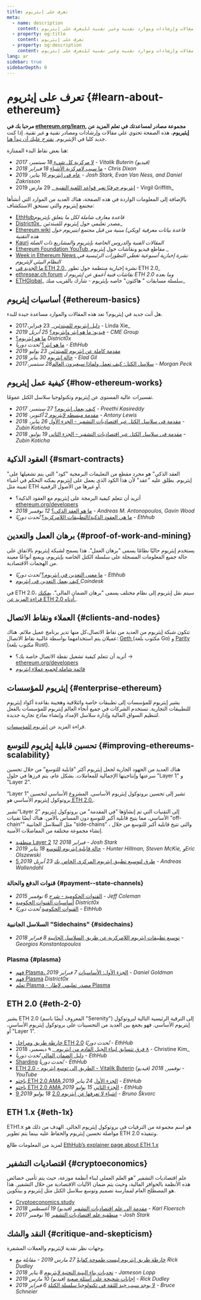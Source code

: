 ```yaml
---
title: تعرف على إيثريوم
meta:
  - name: description
    content: مجموعة مقالات وإرشادات وموارد تقنية وغير تقنية للتعرف على إيثريوم.
  - property: og:title
    content: تعرف على إيثريوم
  - property: og:description
    content: مجموعة مقالات وإرشادات وموارد تقنية وغير تقنية للتعرف على إيثريوم.
lang: ar
sidebar: true
sidebarDepth: 0
---
```


# تعرف على إيثريوم {#learn-about-ethereum}

**مرحبا بك في [ethereum.org/learn](/ar/learn/), مجموعة مصادر لمساعدتك في تعلم المزيد عن إيثيريوم.** هذه الصفحة تحتوي علي مقالات وإرشادات ومصادر تقنية **و** غير تقنية. إذا كنت جديد كليا في الإيثيريوم, [نقترح عليك أن تبدأ هنا](/ar/beginners/).

هنا بعض نقاط البدء الممتازة:

- [لا مركزية كل شيء ](https://www.youtube.com/watch?v=WSN5BaCzsbo&feature=youtu.be) _18 سبتمبر، 2017 - Vitalik Buterin (فيديو)_
- [ما سبب لامركزية الأشياء](https://medium.com/s/story/why-decentralization-matters-5e3f79f7638e) _18 فبراير 2018 - Chris Dixon_
- [عام فى إيثريوم ](https://medium.com/@jjmstark/the-year-in-ethereum-87a17d6f8276) _16 يناير، 2019 - Josh Stark, Evan Van Ness, and Daniel Zakrisson_
- [ إيثريوم حرفيًا تغير قواعد اللعبة التقنية ](https://medium.com/@virgilgr/ethereum-is-game-changing-technology-literally-d67e01a01cf8)_ 29 مارس 2019 - Virgil Griffith_

بالإضافة إلى المعلومات الواردة في هذه الصفحة، هناك العديد من الموارد التي أنشأها مجتمع إيثريوم والتي تستحق الاستكشاف:

- [EthHub](https://docs.ethhub.io)_قاعدة معارف شاملة لكل ما يتعلق بإيثريوم_
- [District0x](https://education.district0x.io/general-topics/understanding-ethereum/)_ مصدر تعليمي حول إيثريوم للمبتدئين_
- [Ethereum.wiki](https://ethereum.wiki) _قاعدة بيانات معرفية (ويكي) مبنية من قبل مجتمع ايتيريوم حول هذه التقنية_
- [Kauri](https://kauri.io) _المقالات الفنية والدروس الخاصة بإيثريوم والمشاريع ذات الصلة_
- [ Ethereum Foundation YouTub](https://www.youtube.com/channel/UCNOfzGXD_C9YMYmnefmPH0g)_مقاطع فيديو ونقاشات حول إيثريوم _
- [Week in Ethereum News ](https://weekinethereumnews.com/)_نشرة إخبارية أسبوعية تغطي التطورات الرئيسية في النظام البيئي لإيثريوم_
- [ما الجديد في ETH 2.0](https://notes.ethereum.org/c/Sk8Zs--CQ)_ نشرة إخبارية منتظمة حول تطور ETH 2.0_
- [ethresear.ch forum](https://ethresear.ch/) _نقاشات فنية أعمق عن إيثريوم لـ ETH 2.0 وما بعده_
- [ ETHGlobal](https://ethglobal.co)_ سلسلة مسابقات " هاكثون" خاصه بإيثريوم - شارك بالقريب منك_

## أساسيات إيثريوم {#ethereum-basics}

هل أنت جديد في إيثريوم؟ تعد هذه المقالات والموارد مساعدة جيدة للبدء.

- [دليل إيثريوم للمبتدئين](https://blog.coinbase.com/a-beginners-guide-to-ethereum-46dd486ceecf)_ 23 فبراير،2017 - Linda Xie_
- [فيديو: ما هو إيثر وإيثريوم؟](https://www.youtube.com/watch?v=fjnovGRQrRE) _25 أبريل 2019 - CME Group_
- [ما هو إيثريوم؟](https://education.district0x.io/general-topics/understanding-ethereum/what-is-ethereum/) _District0x_
- [ما هو إيثر؟](https://docs.ethhub.io/ethereum-basics/what-is-ether/) _تُحدث دورياَ - EthHub_
- [مقدمة كاملة عن إيثريوم للمبتدئين](https://www.mewtopia.com/absolute-beginners-guide/) _23 يوليو 2019_
- [حالة إيثريوم](http://blog.eladgil.com/2018/01/the-case-for-ethereum.html) _30 يناير 2018 - Elad Gil_
- [سلاسل الكتل: كيف تعمل ولماذا سيغيرون العالم](https://spectrum.ieee.org/computing/networks/blockchains-how-they-work-and-why-theyll-change-the-world)_28 سبتمبر،2017 - Morgan Peck_

## كيفية عمل إيثريوم {#how-ethereum-works}

تفسيرات عالية المستوى عن إيثريوم وتكنولوجيا سلاسل الكتل عمومًا.

- [كيف يعمل إيثريوم؟](https://medium.com/@preethikasireddy/how-does-ethereum-work-anyway-22d1df506369) _27 سبتمبر، 2017 - Preethi Kasireddy_
- [مقدمة مبسطه لإيثريوم ](https://bitsonblocks.net/2016/10/02/gentle-introduction-ethereum/) _2 أكتوبر، 2016 - Antony Lewis_
- [مقدمة فى سلاسل الكتل عبر اقتصاديات التشفير - الجزء اﻷول](https://medium.com/blockchain-at-berkeley/introduction-to-blockchain-through-cryptoeconomics-part-1-bitcoin-369f245067f9) _26 يناير، 2018 - Zubin Koticha_
- [مقدمة فى سلاسل الكتل عبر اقتصاديات التشفير - الجزء الثانى](https://medium.com/mechanism-labs/introduction-to-bitcoin-through-cryptoeconomics-part-2-proof-of-work-and-nakamoto-consensus-1252f6a6c012) _19 يوليو, 2018 - Zubin Koticha_

## العقود الذكية {#smart-contracts}

"العقد الذكي" هو مجرد مقطع من التعليمات البرمجية "كود" التي يتم تشغيلها على إيثريوم. يطلق عليه "عقد" لأن هذا الكود الذى يعمل على إيثريوم يمكنه التحكم في أشياء ثمينة مثل ETH أو غيرها من الأصول الرقمية.

- أتريد أن تتعلم كيفية البرمجة على إيثريوم مع العقود الذكية؟ [ethereum.org/developers](/ar/developers/)
- [ما هو العقد الذكي؟](https://github.com/ethereumbook/ethereumbook/blob/develop/07smart-contracts-solidity.asciidoc#what-is-a-smart-contract) _12 نوفمبر 2018 - Andreas M. Antonopoulos, Gavin Wood_
- [ما هي العقود الذكية/التطبيقات اللامركزية؟](https://docs.ethhub.io/ethereum-basics/what-is-ethereum/#what-are-smart-contracts-and-decentralized-applications) _تُحدث دوريًا - Ethhub_

## برهان العمل والتعدين {#proof-of-work-and-mining}

يستخدم إيثريوم حاليًا نظامًا يسمى "برهان العمل". هذا يسمح لشبكة إيثريوم بالاتفاق على حالة جميع المعلومات المسجلة على سلسلة الكتل الخاصه بإيثريوم، ويمنع أنواعًا معينة من الهجمات الاقتصادية.

- [ما معنى التعدين في إيثريوم؟](https://docs.ethhub.io/using-ethereum/mining/) _تُحدث دوريًا - Ethhub_
- [كيف يعمل التعدين فى إيثريوم ](https://www.coindesk.com/information/ethereum-mining-works) _Coindesk_

في ETH 2.0، سيتم نقل إيثريوم إلى نظام مختلف يسمى "برهان الضمان المالى". [يمكنك قراءة المزيد عن ETH 2.0 أدناه.](./#eth-2-0).

## العملاء ونقاط الاتصال {#clients-and-nodes}

تتكون شبكة إيثريوم من العديد من نقاط اﻻتصال،كل منها تدير برنامج عميل ملائم. هناك عميلان يتم استخدامهما بواسطة غالبية نقاط اﻻتصال: [ Geth ](https://geth.ethereum.org/)(مكتوب بلغة Go) و [Parity ](https://www.parity.io/ethereum/)(مكتوب بلغة Rust).

- أتريد أن تتعلم كيفية تشغيل نقطة اﻻتصال خاصة بك؟ → [ethereum.org/developers](/ar/developers/#clients-running-your-own-node/)
- [قائمة شاملة لجميع عملاء إيثريوم](https://github.com/ConsenSys/ethereum-developer-tools-list#ethereum-clients)

## إيثريوم للمؤسسات {#enterprise-ethereum}

يشير إيثريوم للمؤسسات إلى تطبيقات خاصة وائتلافية وهجينة بقاعدة أكواد إيثريوم للتطبيقات التجارية. تستخدم الشركات في جميع أنحاء العالم إيثريوم للمؤسسات بالفعل لتنظيم السواق المالية وإدارة سلاسل الإمداد وإنشاء نماذج تجارية جديدة.

قراءة المزيد عن [إيثريوم للمؤسسات](/ar/enterprise/).

## تحسين قابلية إيثريوم للتوسع {#improving-ethereums-scalability}

هناك العديد من الجهود الجارية لجعل إيثريوم أكثر "قابلية للتوسع" من خلال تحسين سرعتها وإنتاجيتها الإجمالية للمعاملات. بشكل عام، يتم فرزها في حلول "Layer 1" و "Layer 2".

“Layer 1” تشير إلى تحسين بروتوكول إيثريوم الأساسي. المشروع الأساسي لتحسين بروتوكول إيثريوم الأساسي هو[ ETH 2.0.](./#eth-2-0).

تشير“Layer 2” إلى التقنيات التي تم إنشاؤها "في المقدمة" من بروتوكول إيثريوم الأساسي، مما يتيح قابلية أكبر للتوسع دون المساس بالأمن. هناك أيضًا تقنيات "off-chain”" مثل السلاسل الجانبية "side-chains" ، والتي تتيح قابلية أكبر للتوسع من خلال إنشاء مجموعة مختلفة من المفاضلات الأمنية.

- [منطقية Layer 2](https://medium.com/l4-media/making-sense-of-ethereums-layer-2-scaling-solutions-state-channels-plasma-and-truebit-22cb40dcc2f4) _12 فبراير 2018 - Josh Stark_
- [حالة قابلية إيثريوم للتوسع](https://medium.com/connext/the-case-for-ethereum-scalability-d2a8035f880f) _18 يناير 2019 - Hunter Hillman, Steven McKie, وEric Olszewski_
- [5 طرق لتوسيع تطبيق إيثريوم المركزي الخاص بك](https://kauri.io/article/7ccaaa2fe7f344d5bf53807cb5c01530) _23 أبريل 2019 - Andreas Wallendahl_

### قنوات الدفع والحالة {#payment--state-channels}

- [القنوات الحكومية - شرح](https://www.jeffcoleman.ca/state-channels/) _6 نوفمبر 2015 - Jeff Coleman_
- [أساسيات القنوات الحكومية](https://education.district0x.io/general-topics/understanding-ethereum/basics-state-channels/) _District0x_
- [القنوات الحكومية](https://docs.ethhub.io/ethereum-roadmap/layer-2-scaling/state-channels/) _تُحدث دوريًا - EthHub_

### السلاسل الجانبية "Sidechains" {#sidechains}

- [توسيع تطبيقات إيثريوم اللامركزية عن طريق السلاسل الجانبية](https://medium.com/loom-network/dappchains-scaling-ethereum-dapps-through-sidechains-f99e51fff447) _8 فبراير 2018 - Georgios Konstantopoulos_

### Plasma {#plasma}

- [فهم Plasma، الجزء الأول: الأساسيات](https://www.theblockcrypto.com/2019/02/07/understanding-plasma-part-1-the-basics/) _7 فبراير 2019 - Daniel Goldman_
- [فهم Plasma](https://education.district0x.io/general-topics/understanding-ethereum/understanding-plasma/) _District0x_
- [تعلم Plasma - مصدر تعليمي لإطار Plasma](https://www.learnplasma.org/en/)

## ETH 2.0 {#eth-2-0}

يشير ETH 2.0 (المعروف أيضًا باسم "Serenity") إلى الترقية الرئيسية التالية لبروتوكول إيثريوم الأساسي. فهو يجمع بين العديد من التحسينات على بروتوكول إيثريوم الأساسي، أو "Layer 1".

- [خارطة طريق ومراحل ETH 2.0](https://docs.ethhub.io/ethereum-roadmap/ethereum-2.0/eth-2.0-phases/) _تُحدث دوريًا - EthHub_
- [ ٨ فرق تتسابق لبناء الجيل القادم من إيثريوم ](https://www.coindesk.com/next-gen-buidlers-the-8-teams-working-on-ethereum-2-0)_ ٩ ديسمبر، 2018 - Christine Kim_
- [دليل الضمان المالي](https://docs.ethhub.io/ethereum-roadmap/ethereum-2.0/proof-of-stake/) _تُحدث دورياَ - EthHub_
- [Sharding](https://docs.ethhub.io/ethereum-roadmap/ethereum-2.0/sharding/) _تُحدث دورياَ - EthHub_
- [ETH 2.0 - الطريق إلى توسع إيثريوم - Vitalik Buterin](https://youtu.be/kCVpDrlVesA) _(فيديو) نوفمبر, 2018 - YouTube_
- [باحثو ETH 2.0 AMA الجزء الأول](https://docs.ethhub.io/other/ethereum-2.0-ama/#part-1) _24 يناير 2019 - EthHub_
- [باحثو ETH 2.0 AMA الجزء الثاني](https://docs.ethhub.io/other/ethereum-2.0-ama/#part-2) _15 يوليو 2019 - EthHub_
- [9 اشياء لا تعرفها عن إيثريوم 2.0](https://our.status.im/9-things-you-didnt-know-about-ethereum-2-0/) _18 يوليو 2019 - Bruno Škvorc_

## ETH 1.x {#eth-1x}

ETH1.x هو اسم مجموعة من الترقيات فى بروتوكول إيثريوم الحالى. الهدف من ذلك هو مواصلة تحسين إيثريوم والحفاظ عليه بينما يتم تطوير ETH 2.0 وتنفيذه.

لمزيد من المعلومات طالع [EthHub’s explainer page about ETH 1.x](https://docs.ethhub.io/ethereum-roadmap/ethereum-1.x/)

## اقتصاديات التشفير {#cryptoeconomics}

علم اقتصاديات التشفير "هو العلم العملي لبناء أنظمة موزعة، حيث يتم تأمين خصائص هذه الأنظمة بالحوافز المالية، وحيث يتم ضمان الآليات الاقتصادية من خلال التشفير. هذا هو المصطلح العام لممارسة تصميم وتوسع سلاسل الكتل مثل إيثريوم و بيتكوين.

- [Cryptoeconomics.study](https://cryptoeconomics.study/)
- [مقدمة إلى علم اقتصاديات التشفير](https://www.youtube.com/watch?v=F0FCI8GxO5I) _(فيديو) 19 أغسطس 2018 - Karl Floersch_
- [منطقية علم اقتصاديات التشفير](https://medium.com/l4-media/making-sense-of-cryptoeconomics-5edea77e4e8d) _16 نوفمبر 2017 - Josh Stark_

## النقد والشك {#critique-and-skepticism}

وجهات نظر نقدية لإيثريوم والعملات المشفرة.

- [خارطة طريق إيثريوم ليست طموحة كفايةً](https://decryptmedia.com/6136/vulcanize-rick-dudley-ethereum-roadmap-makerdao-polkadot) _27 مارس 2019 - مقابلة مع Rick Dudley_
- [تحديات بناء البنية التحتية لإيثريوم](https://medium.com/@lopp/the-challenges-of-building-ethereum-infrastructure-87e443e47a4b) _8 يناير 2018 - Jameson Lopp_
- [إجابات شحيحة على أسئلة صعبة](https://www.youtube.com/watch?v=GOkSg0BuSdw&feature=youtu.be) _(فيديو) 10 مارس 2019 - Rick Dudley_
- [لا يوجد سبب جيد للثقة في تكنولوجيا سلسلة الكتلة](https://www.wired.com/story/theres-no-good-reason-to-trust-blockchain-technology/) _6 فبراير 2019 - Bruce Schneier_
